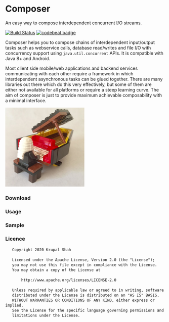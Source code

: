 # Composer
An easy way to compose interdependent concurrent I/O streams.

[![Build Status](https://travis-ci.com/krupalshah/Composer.svg?branch=master)](https://travis-ci.com/krupalshah/Composer)
[![codebeat badge](https://codebeat.co/badges/15911bf9-7ac2-4e6b-902b-ef4951dd85ee)](https://codebeat.co/projects/github-com-krupalshah-composer-master)

Composer helps you to compose chains of interdependent input/output 
tasks such as webservice calls, database read/writes 
and file I/O with concurrency support using `java.util.concurrent` APIs. 
It is compatible with Java 8+ and Android.

Most client side mobile/web applications and backend services communicating with each other 
require a framework in which interdependent asynchronous tasks can be glued together. 
There are many libraries out there which do this very effectively, 
but some of them are either not available for all platforms or require a steep learning curve. 
The aim of composer is just to provide maximum achievable composability with a minimal interface.

<img src="/raw/legocomposer.jpg?raw=true" width="250" height="250"/>

### Download

### Usage

### Sample

### Licence
```
   Copyright 2020 Krupal Shah

   Licensed under the Apache License, Version 2.0 (the "License");
   you may not use this file except in compliance with the License.
   You may obtain a copy of the License at

       http://www.apache.org/licenses/LICENSE-2.0

   Unless required by applicable law or agreed to in writing, software
   distributed under the License is distributed on an "AS IS" BASIS,
   WITHOUT WARRANTIES OR CONDITIONS OF ANY KIND, either express or implied.
   See the License for the specific language governing permissions and
   limitations under the License.
```